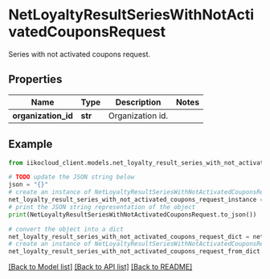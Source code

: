 # NetLoyaltyResultSeriesWithNotActivatedCouponsRequest

Series with not activated coupons request.

## Properties

Name | Type | Description | Notes
------------ | ------------- | ------------- | -------------
**organization_id** | **str** | Organization id. | 

## Example

```python
from iikocloud_client.models.net_loyalty_result_series_with_not_activated_coupons_request import NetLoyaltyResultSeriesWithNotActivatedCouponsRequest

# TODO update the JSON string below
json = "{}"
# create an instance of NetLoyaltyResultSeriesWithNotActivatedCouponsRequest from a JSON string
net_loyalty_result_series_with_not_activated_coupons_request_instance = NetLoyaltyResultSeriesWithNotActivatedCouponsRequest.from_json(json)
# print the JSON string representation of the object
print(NetLoyaltyResultSeriesWithNotActivatedCouponsRequest.to_json())

# convert the object into a dict
net_loyalty_result_series_with_not_activated_coupons_request_dict = net_loyalty_result_series_with_not_activated_coupons_request_instance.to_dict()
# create an instance of NetLoyaltyResultSeriesWithNotActivatedCouponsRequest from a dict
net_loyalty_result_series_with_not_activated_coupons_request_from_dict = NetLoyaltyResultSeriesWithNotActivatedCouponsRequest.from_dict(net_loyalty_result_series_with_not_activated_coupons_request_dict)
```
[[Back to Model list]](../README.md#documentation-for-models) [[Back to API list]](../README.md#documentation-for-api-endpoints) [[Back to README]](../README.md)


